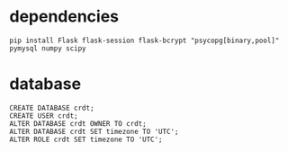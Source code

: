 # dependencies

`pip install Flask flask-session flask-bcrypt "psycopg[binary,pool]" pymysql numpy scipy`

# database 

```
CREATE DATABASE crdt;
CREATE USER crdt;
ALTER DATABASE crdt OWNER TO crdt;
ALTER DATABASE crdt SET timezone TO 'UTC';
ALTER ROLE crdt SET timezone TO 'UTC';
```